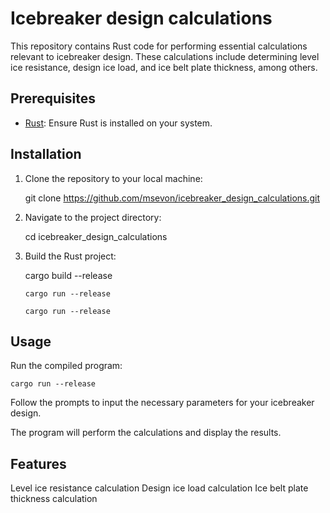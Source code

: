 # Icebreaker design calculations

This repository contains Rust code for performing essential calculations relevant to icebreaker design. These calculations include determining level ice resistance, design ice load, and ice belt plate thickness, among others.

## Prerequisites

- [Rust](https://www.rust-lang.org/tools/install): Ensure Rust is installed on your system.

## Installation

1. Clone the repository to your local machine:
    
    git clone https://github.com/msevon/icebreaker_design_calculations.git
   
3. Navigate to the project directory:
    
    cd icebreaker_design_calculations
   
3. Build the Rust project:
    
    cargo build --release

       cargo run --release

       cargo run --release

## Usage

Run the compiled program:
    
    cargo run --release

Follow the prompts to input the necessary parameters for your icebreaker design.

The program will perform the calculations and display the results.

## Features

Level ice resistance calculation
Design ice load calculation
Ice belt plate thickness calculation
